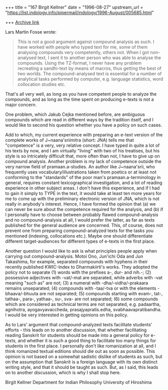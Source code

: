 +++
title = "167 Birgit Kellner"
date = "1996-08-27"
upstream_url = "https://list.indology.info/pipermail/indology/1996-August/005685.html"

+++
[Archive link](https://list.indology.info/pipermail/indology/1996-August/005685.html)

Lars Martin Fosse wrote: 

> This is not a good argument against compound analysis as such. I have worked
> with people who typed text for me, some of them analysing compounds very
> competently, others not. When I got non-analysed text, I sent it to another
> person who was able to analyse the compounds. Using the TZ-format, I never
> have any problem recreating a sandhi-text by means of macros, thus getting
> the best of two worlds. The compound-analysed text is essential for a number
> of analytical tasks performed by computer, e.g. language statistics, word
> collocation studies etc. 

That's all very well, as long as you have competent people to analyze the
compounds, and as long as the time spent on producing e-texts is not a major
concern. 

One problem, which Jakub Cejka mentioned before, are ambiguous compounds
which are read in different ways by the tradition itself, and I would like
to second his question whether you have a policy on such cases. 

Add to which, my current experience with preparing an e-text version of the
complete works of J~naana'sriimitra (short: JNA) tells me that "competence"
is a very, very relative concept. I have typed in quite a lot of his texts
by now, and I am virtually "living" with two of his treatises, but his style
is so intricately difficult that, more often than not, I have to give up on
compound analysis. Another problem is my lack of competence outside the very
narrow field of pramaan.a-studies. An author like J~naana'srii, who
frequently uses vocabulary/illustrations taken from poetics or at least not
conforming to the "standards" of the poor man's pramaan.a-terminology in
general, requires constant lexicographical investigation, and a lot of
reading experience in other subject areas. I don't have this experience, and
if I had to gain it simply to TYPE in the text, it would take at least ten
more years for me to come up with the preliminary electronic version of JNA,
which is not really in anybody's interest. 
Hence, I have formed the opinion that (a) we can never be sure about the
competence required for the analysis, and (b) if I personally have to choose
between probably flawed compound-analysis and no compound-analysis at all, I
would prefer the latter, as far as texts published for the general audience
are concerned. This, of course, does not prevent one from preparing
compound-analyzed texts for the tasks you mentioned (indexing, collocations
etc.). Maybe one should differentiate different target-audiences for
different types of e-texts in the first place. 

Another question I would like to ask is what principles people apply when
carrying out compound-analysis. Motoi Ono, Jun'ichi Oda and Jun Takashima,
for example, separated compounds with hyphens in their recently published
KWIC-Index to Dharmakiirti's works. They adopted the policy not to separate
(1) words with the prefixes a-, dur- and nih.-; (2) possessive adjectives
with -vat/-mat are separated, while adverbs with -vat meaning "such as" are
not; (3) a numeral with -dha/-vidha/-prakaara remains unseparated; (4)
compounds with -taa/-tva or with the elements -bhaava/-bhuuta are not
separated; (5) compounds starting with evam-, tat-, tathaa-, para-, yathaa-,
su-, sva- are not separated; (6) some compounds which are considered as
technical terms are not separated, e.g. padaartha, agnihotra,
ayogavyavaccheda, prasajyapratis.edha, svabhaavapratibandha. 
I would be very interested in getting opinions on this policy. 

As to Lars' argument that compound-analyzed texts facilitate students'
efforts - this leads on to another discussion, that whether facilitating
reading Sanskrit for students should be made into a general policy for
e-texts, and whether it is such a good thing to facilitate too many things
for students in the first place. I personally don't like romanization at
all, and I think romanized textual editions should die out as soon as
possible. This opinion is not based on a somewhat sadistic dislike of
students as such, but on the assumption that Sanskrit is a foreign language
with its own distinct writing style, and that it should be taught as such.
But, as I said, this leads on to another discussion, which is why I shall
stop here. 

Birgit Kellner
Department for Indian Philosophy
University of Hiroshima





